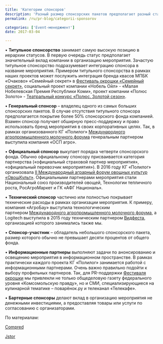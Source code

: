 ```yaml
---
title: 'Категории спонсоров'
description: 'Разный размер спонсорских пакетов предполагает разный статус спонсора. Консалтинговая группа «Полилог» хотела бы расставить все точки над i и рассказать, чем отличается статус генерального спонсора от официального, и какие права дает титульное спонсорство.'
permalink: /ru/pr-blog/categorii-sponsorov

categories: ['Event-менеджмент']
date: 2017-03-04

---
```

<p>&bull; <strong>Титульное спонсорство</strong>&nbsp;занимает самую высокую позицию в иерархии статусов. В первую очередь статус предполагает значительный вклад компании в организацию мероприятия. Зачастую титульное спонсорство подразумевает интеграцию спонсора в название мероприятия. Примером титульного спонсорства в рамках наших проектов может послужить интеграция бренда квасов МПБК &laquo;Очаково&raquo; &laquo;Семейный секрет&raquo; в&nbsp;<a href="/ru/projects/2016/neveroyatnaya-okroshka-pobeda-poliloga-ochakovo" target="_blank" rel="noopener noreferrer">Фестиваль окрошки &laquo;Семейный секрет&raquo;</a>, социальный проект компании &laquo;Нобель Ойл&raquo; - &laquo;Малая Нобелевская Премия Республики Коми&raquo;, проект компании &laquo;Полюс Золото&raquo; -&nbsp;<a href="/ru/projects/2016/teatralnyy-konkurs-polyus-zolotoy-sezon-razvitie-kulturnoy" target="_blank" rel="noopener noreferrer">Театральный конкурс &laquo;Полюс. Золотой сезон&raquo;</a>.</p>
<p>&bull; <strong>Генеральный спонсор</strong>&nbsp;&ndash; владелец одного из самых больших спонсорских пакетов. В случае отсутствия титульного спонсора предполагается покрытие более 50% спонсорского фонда компанией. Взамен спонсор получает обширную пресс-поддержку и право использовать бренд мероприятия в своих корпоративных целях. Так, в рамках организованного КГ &laquo;Полилог&raquo;&nbsp;<a href="https://www.agromosreg.ru/" target="_blank" rel="noopener noreferrer">Международного агропромышленного молочного форума</a>&nbsp;генеральным партнером выступила компания &laquo;ОСП агро&raquo;.</p>
<p>&bull; <strong>Официальный спонсор</strong>&nbsp;выкупает порядка четверти спонсорского фонда. Обычно официальному спонсору присваивается категория партнерства (&laquo;официальный страховой партнер мероприятия&raquo;, &laquo;официальный перевозчик мероприятия&raquo;). В 2016 году КГ &laquo;Полилог&raquo; организовала&nbsp;<a href="https://vegmosreg.ru/conf2017/" target="_blank" rel="noopener noreferrer">II Международный аграрный форум овощных культур &laquo;ОвощКульт&raquo;</a>. Официальными партнерами мероприятия стали Национальный союз производителей овощей, Технологии тепличного роста, РосАгроМаркет и ГК &laquo;АФГ Националь&raquo;.</p>
<p>&bull; <strong>Технический спонсор</strong>&nbsp;частично или полностью покрывает технические расходы в рамках организации мероприятия. К примеру, компания &laquo;АгроБау&raquo; выступила технологическим партнером&nbsp;<a href="https://www.agromosreg.ru/" target="_blank" rel="noopener noreferrer">Международного агропромышленного молочного форума</a>, а Logitech выступила в 2015 году техническим партнером&nbsp;<a href="https://2015.vidfest.ru/" target="_blank" rel="noopener noreferrer">Видфеста</a>, организацией которого занимались также мы.</p>
<p>&bull; <strong>Спонсор-участник</strong>&nbsp;&ndash; обладатель небольшого спонсорского пакета, размер которого обычно не превышает десяти процентов от общего фонда.</p>
<p>&bull; <strong>Информационные партнеры</strong>&nbsp;выполняют задачи по анонсированию и освещению мероприятия в информационном пространстве. В рамках практически каждого проекта КГ &laquo;Полилог&raquo; занимается работой с информационными партнерами. Очень важно правильно подойти к выбору профильных партнеров. Так, для PR-поддержки&nbsp;<a href="https://www.okroshkafest.ru/" target="_blank" rel="noopener noreferrer">Фестиваля окрошки</a>&nbsp;мы привлекли не только общеделовую газету федерального уровня &laquo;Комсомольскую правду&raquo;, но и СМИ, специализирующиеся на кулинарной тематике &ndash; поварёнок.ру и телеканал &laquo;Телекафе&raquo;.</p>
<p>&bull; <strong>Бартерные спонсоры</strong>&nbsp;делают вклад в организацию мероприятия не денежными инвестициями, а предоставляя товары или услуги по согласованию с организаторами.</p>
<p>По материалам:</p>
<p><a href="https://www.compred.com/grad.html" target="_blank" rel="noopener noreferrer">Compred</a></p>
<p><a href="https://www.jstor.org/stable/4189295?seq=1#page_scan_tab_contents" target="_blank" rel="noopener noreferrer">Jstor</a></p>

